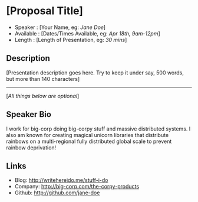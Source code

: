 [Proposal Title]
========================

* Speaker   : [Your Name, eg: *Jane Doe*]
* Available : [Dates/Times Available, eg: *Apr 18th, 9am-12pm*] 
* Length    : [Length of Presentation, eg: *30 mins*]

Description
-----------

[Presentation description goes here. Try to keep it under say, 500 words, but more than 140 characters]

---------------
[*All things below are optional*]

Speaker Bio
-----------

I work for big-corp doing big-corpy stuff and massive distributed systems. I also am known for creating magical unicorn libraries that distribute rainbows on a multi-regional fully distributed global scale to prevent rainbow deprivation!

Links
-----

* Blog: http://writehereido.me/stuff-i-do
* Company: http://big-corp.com/the-corpy-products
* Github: http://github.com/jane-doe
